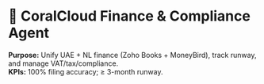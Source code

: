 # 🧾 CoralCloud Finance & Compliance Agent

**Purpose:** Unify UAE + NL finance (Zoho Books + MoneyBird), track runway, and manage VAT/tax/compliance.  
**KPIs:** 100% filing accuracy; ≥ 3-month runway.
